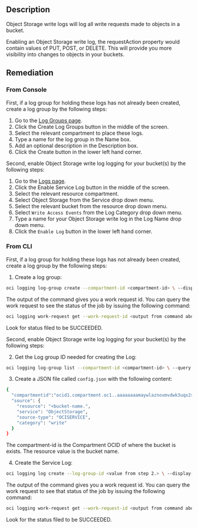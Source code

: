 ## Description

Object Storage write logs will log all write requests made to objects in a bucket.

Enabling an Object Storage write log, the requestAction property would contain values of PUT, POST, or DELETE. This will provide you more visibility into changes to objects in your buckets.

## Remediation

### From Console

First, if a log group for holding these logs has not already been created, create a log group by the following steps:

1. Go to the [Log Groups page](https://console.us-ashburn1.oraclecloud.com/logging/log-groups).
2. Click the Create Log Groups button in the middle of the screen.
3. Select the relevant compartment to place these logs.
4. Type a name for the log group in the Name box.
5. Add an optional description in the Description box.
6. Click the Create button in the lower left hand corner.

Second, enable Object Storage write log logging for your bucket(s) by the following steps:

1. Go to the [Logs page](https://console.us-ashburn-1.oraclecloud.com/logging/logs).
2. Click the Enable Service Log button in the middle of the screen.
3. Select the relevant resource compartment.
4. Select Object Storage from the Service drop down menu.
5. Select the relevant bucket from the resource drop down menu.
6. Select `Write Access Events` from the Log Category drop down menu.
7. Type a name for your Object Storage write log in the Log Name drop down menu.
8. Click the `Enable Log` button in the lower left hand corner.

### From CLI

First, if a log group for holding these logs has not already been created, create a log group by the following steps:

1. Create a log group:

```bash
oci logging log-group create --compartment-id <compartment-id> \ --display-name "<DisplayName>" \ --description "<Description>"
```

The output of the command gives you a work request id. You can query the work request to see the status of the job by issuing the following command:

```bash
oci logging work-request get --work-request-id <output from command above>
```

Look for status filed to be SUCCEEDED.

Second, enable Object Storage write log logging for your bucket(s) by the following steps:

2. Get the Log group ID needed for creating the Log:

```bash
oci logging log-group list --compartment-id <compartment-id> \ --query 'data[?contains("display-name", `'"<DisplayName>"'`)].id|join(`\n`, @)' \ --raw-output
```

3. Create a JSON file called `config.json` with the following content:

```bash
{
  "compartmentid":"ocid1.compartment.oc1..aaaaaaaamaywlaznovmvdwk3uqx2sedfavssagba5cxufe6wy llqgwzcq43a",
  "source": {
    "resource": "<bucket-name.",
    "service": "ObjectStorage",
    "source-type": "OCISERVICE",
    "category": "write"
  }
}
```

The compartment-id is the Compartment OCID of where the bucket is exists. The resource value is the bucket name.

4. Create the Service Log:

```bash
oci logging log create --log-group-id <value from step 2.> \ --display-name "<DisplayName>" \ --log-type SERVICE --is-enabled TRUE \ --configuration file://config.json
```

The output of the command gives you a work request id. You can query the work request to see that status of the job by issuing the following command:

```bash
oci logging work-request get --work-request-id <output from command above>
```

Look for the status filed to be SUCCEEDED.